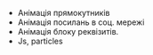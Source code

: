 + Анімація прямокутників
+ Анімація посилань в соц. мережі
+ Анімація блоку реквізитів.
+ Js, particles 
